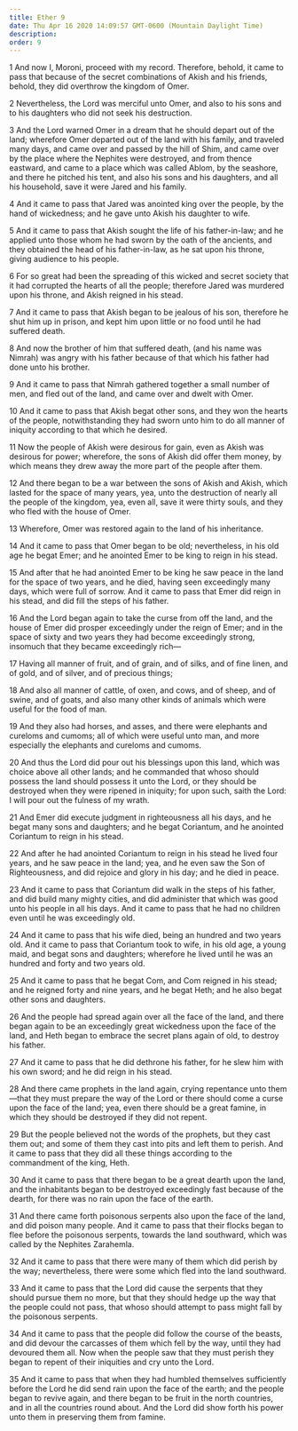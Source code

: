 ```yaml
---
title: Ether 9
date: Thu Apr 16 2020 14:09:57 GMT-0600 (Mountain Daylight Time)
description: 
order: 9
---
```


<p>
  1 And now I, Moroni, proceed with my record. Therefore, behold, it came to
  pass that because of the secret combinations of Akish and his friends, behold,
  they did overthrow the kingdom of Omer.
</p>
<p>
  2 Nevertheless, the Lord was merciful unto Omer, and also to his sons and to
  his daughters who did not seek his destruction.
</p>
<p>
  3 And the Lord warned Omer in a dream that he should depart out of the land;
  wherefore Omer departed out of the land with his family, and traveled many
  days, and came over and passed by the hill of Shim, and came over by the place
  where the Nephites were destroyed, and from thence eastward, and came to a
  place which was called Ablom, by the seashore, and there he pitched his tent,
  and also his sons and his daughters, and all his household, save it were Jared
  and his family.
</p>
<p>
  4 And it came to pass that Jared was anointed king over the people, by the
  hand of wickedness; and he gave unto Akish his daughter to wife.
</p>
<p>
  5 And it came to pass that Akish sought the life of his father-in-law; and he
  applied unto those whom he had sworn by the oath of the ancients, and they
  obtained the head of his father-in-law, as he sat upon his throne, giving
  audience to his people.
</p>
<p>
  6 For so great had been the spreading of this wicked and secret society that
  it had corrupted the hearts of all the people; therefore Jared was murdered
  upon his throne, and Akish reigned in his stead.
</p>
<span></span>
<p>
  7 And it came to pass that Akish began to be jealous of his son, therefore he
  shut him up in prison, and kept him upon little or no food until he had
  suffered death.
</p>
<p>
  8 And now the brother of him that suffered death, (and his name was Nimrah)
  was angry with his father because of that which his father had done unto his
  brother.
</p>
<p>
  9 And it came to pass that Nimrah gathered together a small number of men, and
  fled out of the land, and came over and dwelt with Omer.
</p>
<p>
  10 And it came to pass that Akish begat other sons, and they won the hearts of
  the people, notwithstanding they had sworn unto him to do all manner of
  iniquity according to that which he desired.
</p>
<p>
  11 Now the people of Akish were desirous for gain, even as Akish was desirous
  for power; wherefore, the sons of Akish did offer them money, by which means
  they drew away the more part of the people after them.
</p>
<p>
  12 And there began to be a war between the sons of Akish and Akish, which
  lasted for the space of many years, yea, unto the destruction of nearly all
  the people of the kingdom, yea, even all, save it were thirty souls, and they
  who fled with the house of Omer.
</p>
<p>13 Wherefore, Omer was restored again to the land of his inheritance.</p>
<p>
  14 And it came to pass that Omer began to be old; nevertheless, in his old age
  he begat Emer; and he anointed Emer to be king to reign in his stead.
</p>
<p>
  15 And after that he had anointed Emer to be king he saw peace in the land for
  the space of two years, and he died, having seen exceedingly many days, which
  were full of sorrow. And it came to pass that Emer did reign in his stead, and
  did fill the steps of his father.
</p>
<p>
  16 And the Lord began again to take the curse from off the land, and the house
  of Emer did prosper exceedingly under the reign of Emer; and in the space of
  sixty and two years they had become exceedingly strong, insomuch that they
  became exceedingly rich&#x2014;
</p>
<p>
  17 Having all manner of fruit, and of grain, and of silks, and of fine linen,
  and of gold, and of silver, and of precious things;
</p>
<p>
  18 And also all manner of cattle, of oxen, and cows, and of sheep, and of
  swine, and of goats, and also many other kinds of animals which were useful
  for the food of man.
</p>
<p>
  19 And they also had horses, and asses, and there were elephants and cureloms
  and cumoms; all of which were useful unto man, and more especially the
  elephants and cureloms and cumoms.
</p>
<p>
  20 And thus the Lord did pour out his blessings upon this land, which was
  choice above all other lands; and he commanded that whoso should possess the
  land should possess it unto the Lord, or they should be destroyed when they
  were ripened in iniquity; for upon such, saith the Lord: I will pour out the
  fulness of my wrath.
</p>
<p>
  21 And Emer did execute judgment in righteousness all his days, and he begat
  many sons and daughters; and he begat Coriantum, and he anointed Coriantum to
  reign in his stead.
</p>
<p>
  22 And after he had anointed Coriantum to reign in his stead he lived four
  years, and he saw peace in the land; yea, and he even saw the Son of
  Righteousness, and did rejoice and glory in his day; and he died in peace.
</p>
<p>
  23 And it came to pass that Coriantum did walk in the steps of his father, and
  did build many mighty cities, and did administer that which was good unto his
  people in all his days. And it came to pass that he had no children even until
  he was exceedingly old.
</p>
<p>
  24 And it came to pass that his wife died, being an hundred and two years old.
  And it came to pass that Coriantum took to wife, in his old age, a young maid,
  and begat sons and daughters; wherefore he lived until he was an hundred and
  forty and two years old.
</p>
<p>
  25 And it came to pass that he begat Com, and Com reigned in his stead; and he
  reigned forty and nine years, and he begat Heth; and he also begat other sons
  and daughters.
</p>
<p>
  26 And the people had spread again over all the face of the land, and there
  began again to be an exceedingly great wickedness upon the face of the land,
  and Heth began to embrace the secret plans again of old, to destroy his
  father.
</p>
<p>
  27 And it came to pass that he did dethrone his father, for he slew him with
  his own sword; and he did reign in his stead.
</p>
<p>
  28 And there came prophets in the land again, crying repentance unto
  them&#x2014;that they must prepare the way of the Lord or there should come a
  curse upon the face of the land; yea, even there should be a great famine, in
  which they should be destroyed if they did not repent.
</p>
<p>
  29 But the people believed not the words of the prophets, but they cast them
  out; and some of them they cast into pits and left them to perish. And it came
  to pass that they did all these things according to the commandment of the
  king, Heth.
</p>
<p>
  30 And it came to pass that there began to be a great dearth upon the land,
  and the inhabitants began to be destroyed exceedingly fast because of the
  dearth, for there was no rain upon the face of the earth.
</p>
<p>
  31 And there came forth poisonous serpents also upon the face of the land, and
  did poison many people. And it came to pass that their flocks began to flee
  before the poisonous serpents, towards the land southward, which was called by
  the Nephites Zarahemla.
</p>
<p>
  32 And it came to pass that there were many of them which did perish by the
  way; nevertheless, there were some which fled into the land southward.
</p>
<p>
  33 And it came to pass that the Lord did cause the serpents that they should
  pursue them no more, but that they should hedge up the way that the people
  could not pass, that whoso should attempt to pass might fall by the poisonous
  serpents.
</p>
<p>
  34 And it came to pass that the people did follow the course of the beasts,
  and did devour the carcasses of them which fell by the way, until they had
  devoured them all. Now when the people saw that they must perish they began to
  repent of their iniquities and cry unto the Lord.
</p>
<p>
  35 And it came to pass that when they had humbled themselves sufficiently
  before the Lord he did send rain upon the face of the earth; and the people
  began to revive again, and there began to be fruit in the north countries, and
  in all the countries round about. And the Lord did show forth his power unto
  them in preserving them from famine.
</p>
